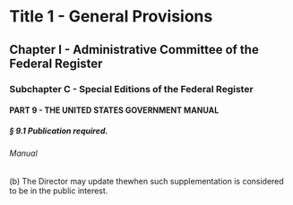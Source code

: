 
# Title 1 - General Provisions
## Chapter I - Administrative Committee of the Federal Register
### Subchapter C - Special Editions of the Federal Register
#### PART 9 - THE UNITED STATES GOVERNMENT MANUAL
##### § 9.1 Publication required.
###### Manual

(b) The Director may update thewhen such supplementation is considered to be in the public interest.

